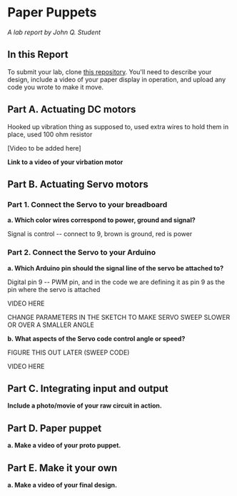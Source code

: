# Paper Puppets

*A lab report by John Q. Student* 

## In this Report

To submit your lab, clone [this repository](https://github.com/FAR-Lab/IDD-Fa18-Lab4). You'll need to describe your design, include a video of your paper display in operation, and upload any code you wrote to make it move.

## Part A. Actuating DC motors

Hooked up vibration thing as supposed to, used extra wires to hold them in place, used 100 ohm resistor 

[Video to be added here]

**Link to a video of your virbation motor**

## Part B. Actuating Servo motors

### Part 1. Connect the Servo to your breadboard

**a. Which color wires correspond to power, ground and signal?**

Signal is control -- connect to 9, brown is ground, red is power

### Part 2. Connect the Servo to your Arduino

**a. Which Arduino pin should the signal line of the servo be attached to?**

Digital pin 9 -- PWM pin, and in the code we are defining it as pin 9 as the pin where the servo is attached

VIDEO HERE

CHANGE PARAMETERS IN THE SKETCH TO MAKE SERVO SWEEP SLOWER OR OVER A SMALLER ANGLE

**b. What aspects of the Servo code control angle or speed?**

FIGURE THIS OUT LATER (SWEEP CODE)

VIDEO HERE

## Part C. Integrating input and output

**Include a photo/movie of your raw circuit in action.**

## Part D. Paper puppet

**a. Make a video of your proto puppet.**

## Part E. Make it your own

**a. Make a video of your final design.**
 
